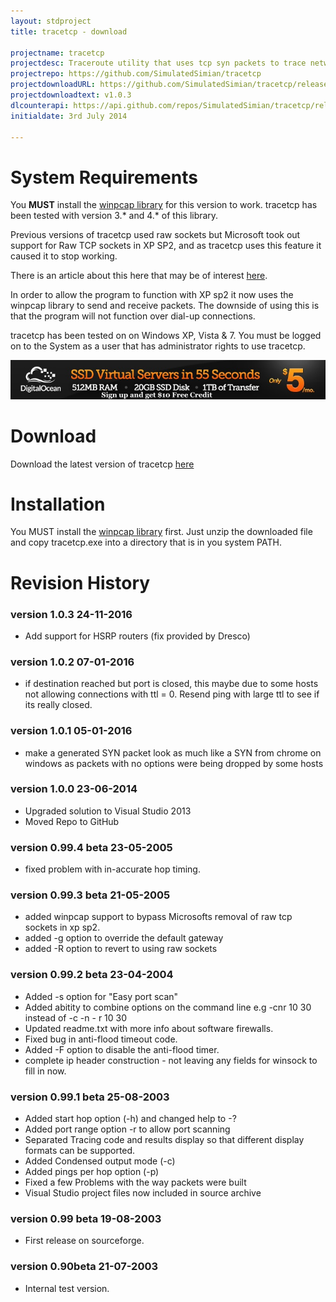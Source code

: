 ```yaml
---
layout: stdproject
title: tracetcp - download

projectname: tracetcp
projectdesc: Traceroute utility that uses tcp syn packets to trace network routes.
projectrepo: https://github.com/SimulatedSimian/tracetcp
projectdownloadURL: https://github.com/SimulatedSimian/tracetcp/releases
projectdownloadtext: v1.0.3
dlcounterapi: https://api.github.com/repos/SimulatedSimian/tracetcp/releases
initialdate: 3rd July 2014

---
```


# System Requirements

You **MUST** install the [winpcap library](http://www.winpcap.org) for this version to work. tracetcp has been tested with version 3.* and 4.* of this library.

Previous versions of tracetcp used raw sockets but Microsoft took out support for Raw TCP sockets in XP SP2, and as tracetcp uses this feature it caused it to stop working.

There is an article about this here that may be of interest [here](http://seclists.org/lists/nmap-hackers/2005/Apr-Jun/0000.html).

In order to allow the program to function with XP sp2 it now uses the winpcap library to send and receive packets. The downside of using this is that the program will not function over dial-up connections. 

tracetcp has been tested on on Windows XP, Vista & 7. You must be logged on to the System as a user that has administrator rights to use tracetcp.


<a href="https://www.digitalocean.com/?refcode=e145b7a8b7a6">
	<img src="images/ssd-virtual-servers-banner-2-728x90.jpg"
  		 alt="Sign up with Digital Ocean and get $10 Free Credit"/>
</a>

# Download
Download the latest version of tracetcp [here](https://github.com/SimulatedSimian/tracetcp/releases)


# Installation

You MUST install the [winpcap library](http://www.winpcap.org) first.
Just unzip the downloaded file and copy tracetcp.exe into a directory that is in you system PATH.

# Revision History

### version 1.0.3 24-11-2016
* Add support for HSRP routers (fix provided by Dresco)

### version 1.0.2 07-01-2016
* if destination reached but port is closed, this maybe due to some hosts not allowing connections with ttl = 0. Resend ping with large ttl to see if its really closed. 

### version 1.0.1 05-01-2016
* make a generated SYN packet look as much like a SYN from chrome on windows as packets with no options were being dropped by some hosts

### version 1.0.0 23-06-2014
* Upgraded solution to Visual Studio 2013
* Moved Repo to GitHub

### version 0.99.4 beta 23-05-2005
* fixed problem with in-accurate hop timing.

### version 0.99.3 beta 21-05-2005
* added winpcap support to bypass Microsofts removal of raw tcp sockets in xp sp2.
* added -g option to override the default gateway
* added -R option to revert to using raw sockets

### version 0.99.2 beta 23-04-2004
* Added -s option for "Easy port scan"
* Added abitity to combine options on the command line e.g -cnr 10 30 instead of -c -n - r 10 30
* Updated readme.txt with more info about software firewalls.
* Fixed bug in anti-flood timeout code.
* Added -F option to disable the anti-flood timer.
* complete ip header construction - not leaving any fields for winsock to fill in now.

### version 0.99.1 beta 25-08-2003
* Added start hop option (-h) and changed help to -?
* Added port range option -r to allow port scanning
* Separated Tracing code and results display so that different display formats can be supported.
* Added Condensed output mode (-c)
* Added pings per hop option (-p)
* Fixed a few Problems with the way packets were built
* Visual Studio project files now included in source archive

### version 0.99 beta 19-08-2003
* First release on sourceforge.

### version 0.90beta 21-07-2003
* Internal test version.

